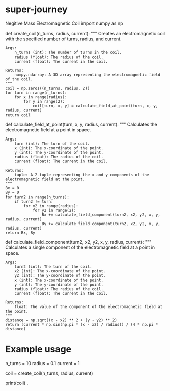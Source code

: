 # super-journey
Negitive Mass Electromagnetic Coil
import numpy as np

def create_coil(n_turns, radius, current):
    """
    Creates an electromagnetic coil with the specified number of turns, radius, and current.

    Args:
        n_turns (int): The number of turns in the coil.
        radius (float): The radius of the coil.
        current (float): The current in the coil.

    Returns:
        numpy.ndarray: A 3D array representing the electromagnetic field of the coil.
    """
    coil = np.zeros((n_turns, radius, 2))
    for turn in range(n_turns):
        for x in range(radius):
            for y in range(2):
                coil[turn, x, y] = calculate_field_at_point(turn, x, y, radius, current)
    return coil

def calculate_field_at_point(turn, x, y, radius, current):
    """
    Calculates the electromagnetic field at a point in space.

    Args:
        turn (int): The turn of the coil.
        x (int): The x-coordinate of the point.
        y (int): The y-coordinate of the point.
        radius (float): The radius of the coil.
        current (float): The current in the coil.

    Returns:
        tuple: A 2-tuple representing the x and y components of the electromagnetic field at the point.
    """
    Bx = 0
    By = 0
    for turn2 in range(n_turns):
        if turn2 != turn:
            for x2 in range(radius):
                for y2 in range(2):
                    Bx += calculate_field_component(turn2, x2, y2, x, y, radius, current)
                    By += calculate_field_component(turn2, x2, y2, x, y, radius, current)
    return Bx, By

def calculate_field_component(turn2, x2, y2, x, y, radius, current):
    """
    Calculates a single component of the electromagnetic field at a point in space.

    Args:
        turn2 (int): The turn of the coil.
        x2 (int): The x-coordinate of the point.
        y2 (int): The y-coordinate of the point.
        x (int): The x-coordinate of the point.
        y (int): The y-coordinate of the point.
        radius (float): The radius of the coil.
        current (float): The current in the coil.

    Returns:
        float: The value of the component of the electromagnetic field at the point.
    """
    distance = np.sqrt((x - x2) ** 2 + (y - y2) ** 2)
    return (current * np.sin(np.pi * (x - x2) / radius)) / (4 * np.pi * distance)

# Example usage
n_turns = 10
radius = 0.1
current = 1

coil = create_coil(n_turns, radius, current)

print(coil)
.
